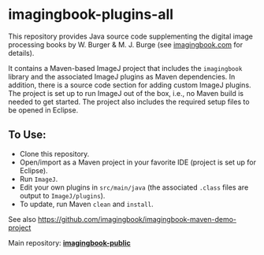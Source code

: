 # imagingbook-plugins-all

This repository provides Java source code supplementing 
the digital image processing books by W. Burger & M. J. Burge
(see [imagingbook.com](https://imagingbook.com) for details).

It contains a Maven-based ImageJ project that includes the `imagingbook` 
library and the associated ImageJ plugins as Maven dependencies.
In addition, there is a source code section for adding custom ImageJ plugins.
The project is set up to run ImageJ out of the box, i.e., no Maven build is needed to
get started.
The project also includes the required setup files to be opened in Eclipse.

## To Use:

* Clone this repository.
* Open/import as a Maven project in your favorite IDE (project is set up for Eclipse).
* Run `ImageJ`.
* Edit your own plugins in `src/main/java` (the associated `.class` files are output to `ImageJ/plugins`).
* To update, run Maven `clean` and `install`.

See also https://github.com/imagingbook/imagingbook-maven-demo-project

Main repository: [**imagingbook-public**](https://github.com/imagingbook/imagingbook-public)


